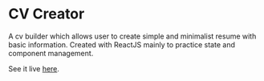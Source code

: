 # CV Creator

A cv builder which allows user to create simple and minimalist resume with basic information. Created with ReactJS mainly to practice state and component management.

See it live [here](https://sneharatnani.github.io/cv-creator/).
